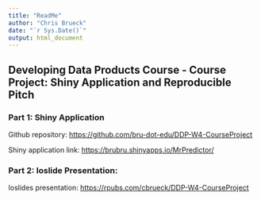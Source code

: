 ```yaml
---
title: "ReadMe"
author: "Chris Brueck"
date: "`r Sys.Date()`"
output: html_document
---
```



## Developing Data Products Course - Course Project: Shiny Application and Reproducible Pitch

### Part 1: Shiny Application

Github repository: https://github.com/bru-dot-edu/DDP-W4-CourseProject

Shiny application link: https://brubru.shinyapps.io/MrPredictor/

### Part 2: Ioslide Presentation: 

Ioslides presentation: https://rpubs.com/cbrueck/DDP-W4-CourseProject
